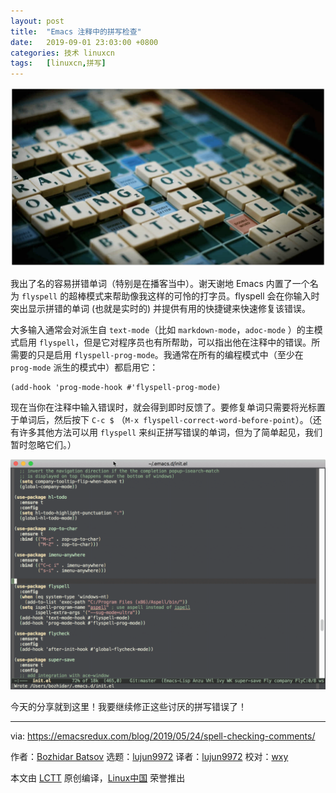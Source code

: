 ```yaml
---
layout: post
title:	"Emacs 注释中的拼写检查"
date:	2019-09-01 23:03:00 +0800 
categories:	技术 linuxcn 
tags:	[linuxcn,拼写]
---
```



![](/Asserts/Images/album/201909/01/230303eqkpq2oktt15898r.jpg)


我出了名的容易拼错单词（特别是在播客当中）。谢天谢地 Emacs 内置了一个名为 `flyspell` 的超棒模式来帮助像我这样的可怜的打字员。flyspell 会在你输入时突出显示拼错的单词 (也就是实时的) 并提供有用的快捷键来快速修复该错误。


大多输入通常会对派生自 `text-mode`（比如 `markdown-mode`，`adoc-mode` ）的主模式启用 `flyspell`，但是它对程序员也有所帮助，可以指出他在注释中的错误。所需要的只是启用 `flyspell-prog-mode`。我通常在所有的编程模式中（至少在 `prog-mode` 派生的模式中）都启用它：



```
(add-hook 'prog-mode-hook #'flyspell-prog-mode)
```

现在当你在注释中输入错误时，就会得到即时反馈了。要修复单词只需要将光标置于单词后，然后按下 `C-c $` （`M-x flyspell-correct-word-before-point`）。（还有许多其他方法可以用 `flyspell` 来纠正拼写错误的单词，但为了简单起见，我们暂时忽略它们。）


![](/Asserts/Images/album/201909/01/230347dgrbogrsgb19go2l.gif)


今天的分享就到这里！我要继续修正这些讨厌的拼写错误了！




---


via: <https://emacsredux.com/blog/2019/05/24/spell-checking-comments/>


作者：[Bozhidar Batsov](https://emacsredux.com) 选题：[lujun9972](https://github.com/lujun9972) 译者：[lujun9972](https://github.com/lujun9972) 校对：[wxy](https://github.com/wxy)


本文由 [LCTT](https://github.com/LCTT/TranslateProject) 原创编译，[Linux中国](https://linux.cn/) 荣誉推出
